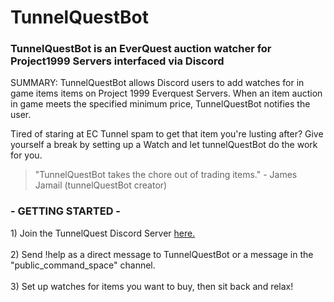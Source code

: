 <h1>TunnelQuestBot</h1>
<h3><span>TunnelQuestBot</span> is an EverQuest auction watcher for Project1999 Servers interfaced via Discord</h3>
<p>
SUMMARY: TunnelQuestBot allows Discord users to add watches for in game items items on Project 1999 Everquest Servers.  When an item auction in game meets the specified minimum price, TunnelQuestBot notifies the user.
</p> 
<p>
Tired of staring at EC Tunnel spam to get that item you're lusting after?  Give yourself a break by setting up a Watch and let tunnelQuestBot do the work for you.
</p>

>"TunnelQuestBot takes the chore out of trading items." - James Jamail (tunnelQuestBot creator)
 

### - GETTING STARTED -
1\) Join the TunnelQuest Discord Server <a href='https://discord.gg/6XwXttJ'>here.</a> <br></br>
2\) Send !help as a direct message to TunnelQuestBot or a message in the "public_command_space" channel.<br></br>
3\) Set up watches for items you want to buy, then sit back and relax!<br></br>
